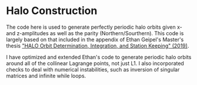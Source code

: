 # Halo Construction
The code here is used to generate perfectly periodic halo orbits given x- and z-amplitudes as well as the parity (Northern/Sourthern). This code is largely based on that included in the appendix of Ethan Geipel's Master's thesis ["HALO Orbit Determination, Integration, and Station Keeping" (2019)](https://docs.wixstatic.com/ugd/7fda7b_1789f8ac40874cac853d3d0a68b5eccc.pdf?index=true). 

I have optimized and extended Ethan's code to generate periodic halo orbits around all of the collinear Lagrange points, not just L1. I also incorporated checks to deal with numerical instabilities, such as inversion of singular matrices and infinite while loops.

